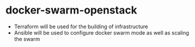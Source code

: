 # docker-swarm-openstack
  - Terraform will be used for the building of infrastructure
  - Ansible will be used to configure docker swarm mode as well as scaling the swarm
